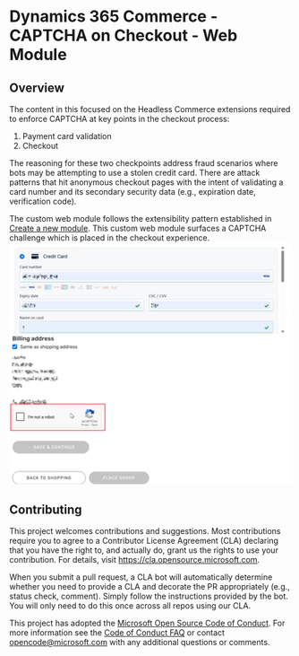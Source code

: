# Dynamics 365 Commerce - CAPTCHA on Checkout - Web Module

## Overview
The content in this focused on the Headless Commerce extensions required to enforce CAPTCHA at key points in the checkout process:  
1) Payment card validation
2) Checkout

The reasoning for these two checkpoints address fraud scenarios where bots may be attempting to use a stolen credit card.  There are attack patterns that hit anonymous checkout pages with the intent of validating a card number and its secondary security data (e.g., expiration date, verification code).  

The custom web module follows the extensibility pattern established in [Create a new module](https://learn.microsoft.com/en-us/dynamics365/commerce/e-commerce-extensibility/create-new-module).  This custom web module surfaces a CAPTCHA challenge which is placed in the checkout experience.
![Checkout experience with reCAPTCHA](../Resources/CheckoutExperience.png)

## Contributing

This project welcomes contributions and suggestions. Most contributions require you to agree to a Contributor License Agreement (CLA) declaring that you have the right to, and actually do, grant us the rights to use your contribution. For details, visit <https://cla.opensource.microsoft.com>.

When you submit a pull request, a CLA bot will automatically determine whether you need to provide a CLA and decorate the PR appropriately (e.g., status check, comment). Simply follow the instructions provided by the bot. You will only need to do this once across all repos using our CLA.

This project has adopted the [Microsoft Open Source Code of Conduct](https://opensource.microsoft.com/codeofconduct/). For more information see the [Code of Conduct FAQ](https://opensource.microsoft.com/codeofconduct/faq/) or contact [opencode@microsoft.com](mailto:opencode@microsoft.com) with any additional questions or comments.